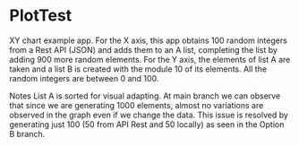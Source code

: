 # PlotTest
 
XY chart example app.
For the X axis, this app obtains 100 random integers from a Rest API (JSON) and adds them to an A list, completing the list by adding 900 more random elements.
For the Y axis, the elements of list A are taken and a list B is created with the module 10 of its elements.
All the random integers are between 0 and 100.

Notes
List A is sorted for visual adapting.
At main branch we can observe that since we are generating 1000 elements, almost no variations are observed in the graph even if we change the data. 
This issue is resolved by generating just 100 (50 from API Rest and 50 locally) as seen in the Option B branch.
